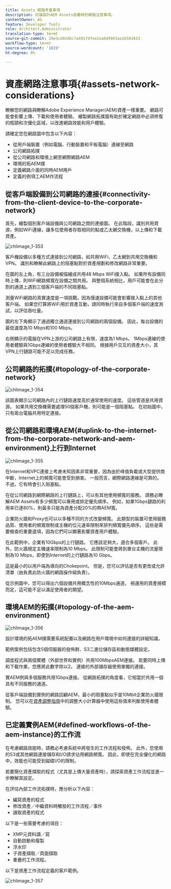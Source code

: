 ```yaml
---
title: Assets 網路考量事項
description: 討論設計AEM Assets部署時的網路注意事項。
contentOwner: AG
feature: Developer Tools
role: Architect,Administrator
translation-type: tm+mt
source-git-commit: 29e3cd92d6c7a4917d7ee2aa8d9963aa16581633
workflow-type: tm+mt
source-wordcount: '1019'
ht-degree: 0%

---
```



# 資產網路注意事項{#assets-network-considerations}

瞭解您的網路與瞭解Adobe Experience Manager(AEM)資產一樣重要。 網路可能會影響上傳、下載和使用者體驗。 繪製網路拓撲圖有助於確定網路中必須修復的瓶頸和次優化區域，以改進網路效能和用戶體驗。

請確定您在網路圖中包含以下內容：

* 從用戶端裝置（例如電腦、行動裝置和平板電腦）連線至網路
* 公司網路拓撲
* 從公司網路和環境上網至網際網路AEM
* 環境的拓AEM撲
* 定義網路介面的同時AEM用戶
* 定義的例項工AEM作流程

## 從客戶端設備到公司網路的連接{#connectivity-from-the-client-device-to-the-corporate-network}

首先，繪製個別客戶端設備與公司網路之間的連接圖。 在此階段，識別共用資源，例如WiFi連線，讓多位使用者存取相同的點或乙太網交換機，以上傳和下載資產。

![chlimage_1-353](assets/chlimage_1-353.png)

客戶機設備以多種方式連接到公司網路，如共用WiFi、乙太網到共用交換機和VPN。 識別和瞭解此網路上的阻塞點對於資產規劃和修改網路非常重要。

在圖的左上角，有三台設備被描繪成共用48 Mbps WiFi接入點。 如果所有設備同時上傳，則WiFi網路頻寬在設備之間共用。 與整個系統相比，用戶可能會在此分割的通道上遇到三個客戶端的不同阻塞點。

測量WiFi網路的真實速度是一項挑戰，因為慢速設備可能會影響接入點上的其他客戶端。 如果您打算將WiFi用於資產互動，請同時執行來自多個客戶端的速度測試，以評估吞吐量。

圖的左下角顯示了通過獨立通道連接到公司網路的兩個設備。 因此，每台設備的最低速度為10 Mbps和100 Mbps。

右側顯示的電腦在VPN上游的公司網路上有限，速度為1 Mbps。 1Mbps連線的使用者體驗與1Gbps連線的使用者體驗大不相同。 根據用戶交互的資產大小，其VPN上行鏈路可能不足以完成任務。

## 公司網路的拓撲{#topology-of-the-corporate-network}

![chlimage_1-354](assets/chlimage_1-354.png)

該圖表顯示公司網路內的上行鏈路速度高於通常使用的速度。 這些管道是共用資源。 如果共用交換機需要處理50個客戶機，則可能是一個阻塞點。 在初始圖中，只有兩台電腦共用特定連接。

## 從公司網路和環境AEM{#uplink-to-the-internet-from-the-corporate-network-and-aem-environment}上行到Internet

![chlimage_1-355](assets/chlimage_1-355.png)

在Internet和VPC連接上考慮未知因素非常重要，因為由於峰值負載或大型提供商中斷，Internet上的頻寬可能會受到損害。 一般而言，網際網路連線是可靠的。 不過，它有時會引入阻塞點。

在從公司網路到網際網路的上行鏈路上，可以有其他使用頻寬的服務。 請務必瞭解AEM Assets有多少頻寬可以專用或排定優先順序。 例如，如果1Gbps鏈路的利用率已達80%，則最多只能為資產分配20%的帶AEM寬。

企業防火牆和Proxy也可以以多種不同的方式改變頻寬。 此類型的裝置可使用服務品質、使用者的頻寬限制或主機的位元速率限制來排列頻寬優先順序。 這些是需要檢查的重要選項，因為它們可以顯著影響資產用戶體驗。

在此範例中，企業有10Gbps的上行鏈路。 它應該足夠大，適合多個客戶。 此外，防火牆規定主機速率限制為10 Mbps。 此限制可能會將到單台主機的流量限制為10 Mbps，即使到Internet的上行鏈路為10 Gbps。

這是最小的以用戶端為導向的Chokepoint。 但是，您可以評估是否有更改或允許清單（由負責此防火牆的網路操作組負責）。

從示例圖中，您可以得出六個設備共用概念性的10Mbps通道。 視運用的資產規模而定，這可能不足以滿足使用者的期望。

## 環境AEM的拓撲{#topology-of-the-aem-environment}

![chlimage_1-356](assets/chlimage_1-356.png)

設計環境的拓AEM撲需要系統配置以及網路在用戶環境中如何連接的詳細知識。

範例案例包括包含5個伺服器的發佈群、S3二進位儲存區和動態媒體設定。

調度程式與兩個實體（外部世界和實例）共用100MbpsAEM連接。 若要同時上傳和下載作業，您應將此數字除以2。 連接的外部儲存器使用單獨的連接。

實AEM例與多個服務共用1Gbps連接。 從網路拓撲的角度看，它相當於共用一個具有不同服務的通道。

從客戶端設備到實例的網路回顧AEM，最小的阻塞點似乎是10Mbit企業防火牆限制。 您可以在[資產調整指南](assets-sizing-guide.md)中的調整大小計算器中使用這些值來判斷使用者體驗。

## 已定義實例AEM{#defined-workflows-of-the-aem-instance}的工作流

在考慮網路效能時，請務必考慮系統中將發生的工作流程和發佈。 此外，您使用的S3或其他網路連接儲存和I/O請求佔用網路頻寬。 因此，即使在完全優化的網路中，效能也可能受到磁碟I/O的限制。

若要簡化資產擷取的程式（尤其是上傳大量資產時），請探索資產工作流程並進一步瞭解其設定。

在評估內部工作流拓撲時，應分析以下內容：

* 編寫資產的程式
* 修改資產／中繼資料時觸發的工作流程／事件
* 讀取資產的程式

以下是一些需要考慮的項目：

* XMP元資料讀／寫
* 自動啟動和複製
* 浮水印
* 子資產擷取／頁面擷取
* 重疊的工作流程。

以下是資產工作流程定義的客戶範例。

![chlimage_1-357](assets/chlimage_1-357.png)

